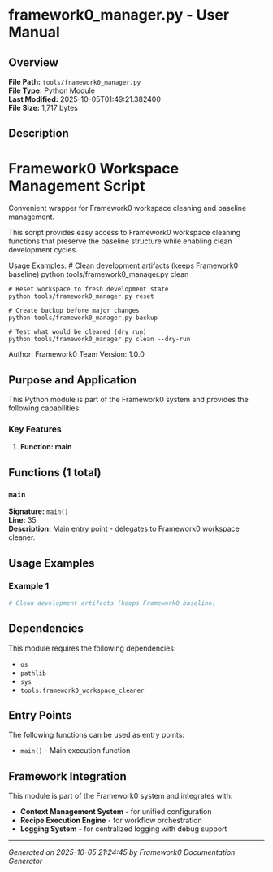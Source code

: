 # framework0_manager.py - User Manual

## Overview
**File Path:** `tools/framework0_manager.py`  
**File Type:** Python Module  
**Last Modified:** 2025-10-05T01:49:21.382400  
**File Size:** 1,717 bytes  

## Description
Framework0 Workspace Management Script
=====================================
Convenient wrapper for Framework0 workspace cleaning and baseline management.

This script provides easy access to Framework0 workspace cleaning functions
that preserve the baseline structure while enabling clean development cycles.

Usage Examples:
    # Clean development artifacts (keeps Framework0 baseline)
    python tools/framework0_manager.py clean

    # Reset workspace to fresh development state
    python tools/framework0_manager.py reset

    # Create backup before major changes
    python tools/framework0_manager.py backup

    # Test what would be cleaned (dry run)
    python tools/framework0_manager.py clean --dry-run

Author: Framework0 Team
Version: 1.0.0

## Purpose and Application
This Python module is part of the Framework0 system and provides the following capabilities:

### Key Features
1. **Function: main**

## Functions (1 total)

### `main`

**Signature:** `main()`  
**Line:** 35  
**Description:** Main entry point - delegates to Framework0 workspace cleaner.


## Usage Examples

### Example 1
```python
# Clean development artifacts (keeps Framework0 baseline)
```


## Dependencies

This module requires the following dependencies:

- `os`
- `pathlib`
- `sys`
- `tools.framework0_workspace_cleaner`


## Entry Points

The following functions can be used as entry points:

- `main()` - Main execution function


## Framework Integration

This module is part of the Framework0 system and integrates with:

- **Context Management System** - for unified configuration
- **Recipe Execution Engine** - for workflow orchestration
- **Logging System** - for centralized logging with debug support


---
*Generated on 2025-10-05 21:24:45 by Framework0 Documentation Generator*
